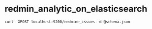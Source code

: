 # redmin_analytic_on_elasticsearch


```
curl -XPOST localhost:9200/redmine_issues -d @schema.json
```
